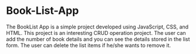 # Book-List-App
The BookList App is a simple project developed using JavaScript, CSS, and HTML. This project is an interesting CRUD operation project. 
The user can add the number of book details and you can see the details stored in the list form. The user can delete the list items if he/she wants to remove it.
